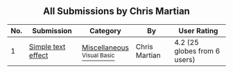 ﻿<div align="center">

## All Submissions by Chris Martian

</div>

No.  | Submission | Category | By   | User Rating
---- | ---------- | -------- | ---- | -----------
1 | [Simple text effect<br />](https://github.com/Planet-Source-Code/chris-martian-simple-text-effect__1-34444) | [Miscellaneous<br /><sup>Visual Basic</sup>](../ByCategory/miscellaneous__1-1.md) | Chris Martian | 4.2 (25 globes from 6 users)
